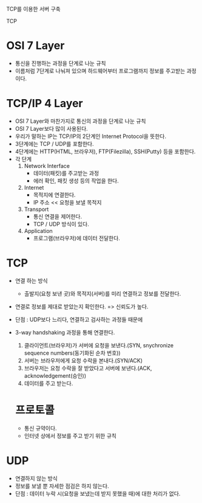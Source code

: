 TCP를 이용한 서버 구축

TCP

# OSI 7 Layer

- 통신을 진행하는 과정을 단계로 나눈 규칙
- 이름처럼 7단계로 나눠져 있으며 하드웨어부터 프로그램까지 정보를 주고받는 과정이다.

# TCP/IP 4 Layer

- OSI 7 Layer와 마찬가지로 통신의 과정을 단계로 나눈 규칙
- OSI 7 Layer보다 많이 사용된다.
- 우리가 말하는 IP는 TCP/IP의 2단계인 Internet Protocol을 뜻한다.
- 3단계에는 TCP / UDP를 포함한다.
- 4단계에는 HTTP(HTML, 브라우저), FTP(Filezilla), SSH(Putty) 등을 포함한다.
- 각 단계
  1. Network Interface
     - 데이터(패킷)를 주고받는 과정
     - 에러 확인, 패킷 생성 등의 작업을 한다.
  2. Internet
     - 목적지에 연결한다.
     - IP 주소 << 요청을 보낼 목적지
  3. Transport
     - 통신 연결을 제어한다.
     - TCP / UDP 방식이 있다.
  4. Application
     - 프로그램(브라우저)에 데이터 전달한다.

# TCP

- 연결 하는 방식
  - 출발지(요청 보낸 곳)와 목적지(서버)를 미리 연결하고 정보를 전달한다.
- 연결로 정보를 제대로 받았는지 확인한다. => 신뢰도가 높다.
- 단점 : UDP보다 느리다, 연결하고 검사하는 과정들 때문에
- 3-way handshaking 과정을 통해 연결한다.

  1. 클라이언트(브라우저)가 서버에 요청을 보낸다.(SYN, snychronize sequence numbers(동기화된 순차 번호))
  2. 서버는 브라우저에게 요청 수락을 본내다.(SYN/ACK)
  3. 브라우저는 요청 수락을 잘 받았다고 서버에 보낸다.(ACK, acknowledgement(승인))
  4. 데이터를 주고 받는다.

  # 프로토콜

  - 통신 규약이다.
  - 인터넷 상에서 정보를 주고 받기 위한 규칙

# UDP

- 연결하지 않는 방식
- 정보를 보낼 뿐 자세한 점검은 하지 않는다.
- 단점 : 데이터 누락 시(요청을 보냈는데 받지 못했을 때)에 대한 처리가 없다.

